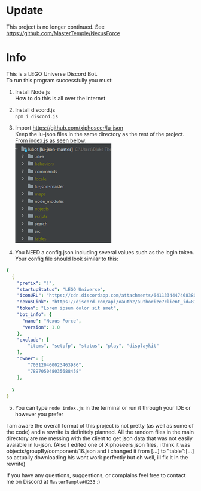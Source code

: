# Update

This project is no longer continued. See https://github.com/MasterTemple/NexusForce

# Info

This is a LEGO Universe Discord Bot.\
To run this program successfully you must:
1. Install Node.js\
   How to do this is all over the internet
2. Install discord.js\
   `npm i discord.js`
3. Import https://github.com/xiphoseer/lu-json \
Keep the lu-json files in the same directory as the rest of the project. From index.js as seen below: \
   ![img.png](img.png)
   
4. You NEED a config.json including several values such as the login token.\
Your config file should look similar to this:

```yaml
{
  {
    "prefix": "!",
    "startupStatus": "LEGO Universe",
    "iconURL": "https://cdn.discordapp.com/attachments/641133444746838016/813621671461781544/circle-cropped_1.png",
    "nexusLink": "https://discord.com/api/oauth2/authorize?client_id=813618765685456916&permissions=52288&scope=bot",
    "token": "Lorem ipsum dolor sit amet",
    "bot_info": {
      "name": "Nexus Force",
      "version": 1.0
    },
    "exclude": [
        "items", "setpfp", "status", "play", "displaykit"
    ],
    "owner": [
        "703120460023463986",
        "789705048035688458"
    ],

  }
}
```
5. You can type `node index.js` in the terminal or run it through your IDE or however you prefer

I am aware the overall format of this project is not pretty (as well as some of the code) and a rewrite is definitely planned. All the random files in the main directory are me messing with the client to get json data that was not easily avaiable in lu-json. (Also I edited one of Xiphoseers json files, i think it was objects/groupBy/component/16.json and i changed it from [...] to "table":[...] so actually downloading his wont work perfectly but oh well, ill fix it in the rewrite)

If you have any questions, suggestions, or complains feel free to contact me on Discord at `MasterTemple#0233`  :)


